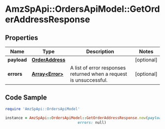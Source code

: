 # AmzSpApi::OrdersApiModel::GetOrderAddressResponse

## Properties

Name | Type | Description | Notes
------------ | ------------- | ------------- | -------------
**payload** | [**OrderAddress**](OrderAddress.md) |  | [optional] 
**errors** | [**Array&lt;Error&gt;**](Error.md) | A list of error responses returned when a request is unsuccessful. | [optional] 

## Code Sample

```ruby
require 'AmzSpApi::OrdersApiModel'

instance = AmzSpApi::OrdersApiModel::GetOrderAddressResponse.new(payload: null,
                                 errors: null)
```


